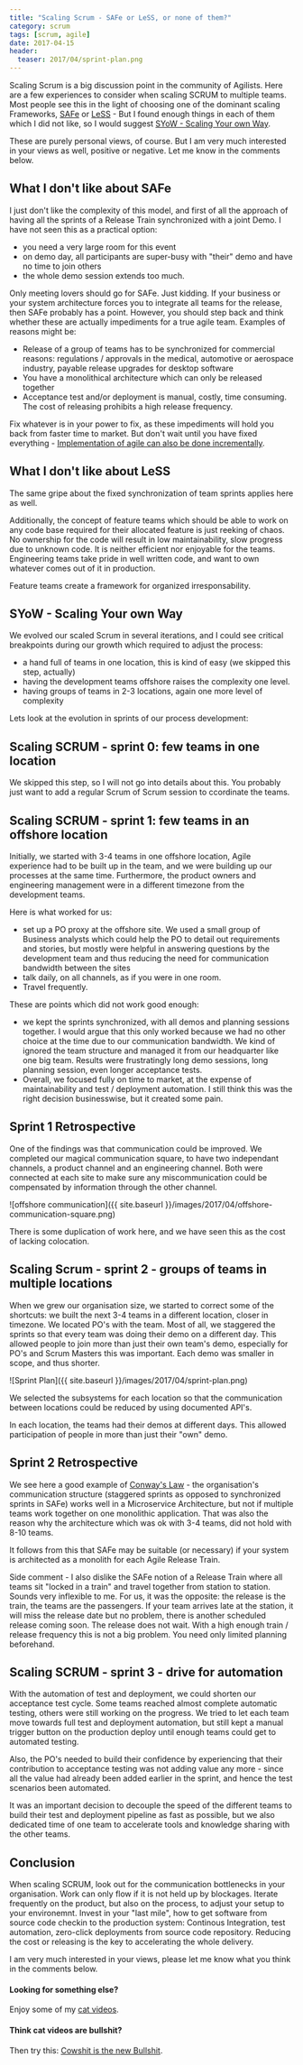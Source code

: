 ```yaml
---
title: "Scaling Scrum - SAFe or LeSS, or none of them?"
category: scrum
tags: [scrum, agile]
date: 2017-04-15
header:
  teaser: 2017/04/sprint-plan.png
---
```


Scaling Scrum is a big discussion point in the community of Agilists. Here are a few experiences to consider when scaling SCRUM to multiple teams. Most people see this in the light of choosing one of the dominant scaling Frameworks, [SAFe](http://www.scaledagile.com/) or [LeSS](https://less.works/) - But I found enough things in each of them which I did not like, so I would suggest [SYoW - Scaling Your own Way](.). 

These are purely personal views, of course. But I am very much interested in your views as well, positive or negative. Let me know in the comments below.

## What I don't like about SAFe

I just don't like the complexity of this model, and first of all the approach of having all the sprints of a Release Train synchronized with a joint Demo. I have not seen this as a practical option: 

- you need a very large room for this event
- on demo day, all participants are super-busy with "their" demo and have no time to join others
- the whole demo session extends too much.

Only meeting lovers should go for SAFe. Just kidding. If your business or your system architecture forces you to integrate all teams for the release, then SAFe probably has a point. However, you should step back and think whether these are actually impediments for a true agile team. Examples of reasons might be: 

- Release of a group of teams has to be synchronized for commercial reasons: regulations / approvals in the medical, automotive or aerospace industry, payable release upgrades for desktop software
- You have a monolithical architecture which can only be released together
- Acceptance test and/or deployment is manual, costly, time consuming. The cost of releasing prohibits a high release frequency.

Fix whatever is in your power to fix, as these impediments will hold you back from faster time to market. But don't wait until you have fixed everything - [Implementation of agile can also be done incrementally](/scrum/2009/04/23/introducing-scrum-ideas-for-a-process-backlog).

## What I don't like about LeSS

The same gripe about the fixed synchronization of team sprints applies here as well. 

Additionally, the concept of feature teams which should be able to work on any code base required for their allocated feature is just reeking of chaos. No ownership for the code will result in low maintainability, slow progress due to unknown code. It is neither efficient nor enjoyable for the teams. Engineering teams take pride in well written code, and want to own whatever comes out of it in production.

Feature teams create a framework for organized irresponsability.

## SYoW - Scaling Your own Way 

We evolved our scaled Scrum in several iterations, and I could see critical breakpoints during our growth which required to adjust the process: 

- a hand full of teams in one location, this is kind of easy (we skipped this step, actually) 
- having the development teams offshore raises the complexity one level.
- having groups of teams in 2-3 locations, again one more level of complexity

Lets look at the evolution in sprints of our process development: 

## Scaling SCRUM - sprint 0: few teams in one location

We skipped this step, so I will not go into details about this. You probably just want to add a regular Scrum of Scrum session to ccordinate the teams.

## Scaling SCRUM - sprint 1: few teams in an offshore location

Initially, we started with 3-4 teams in one offshore location, Agile experience had to be built up in the team, and we were building up our processes at the same time. Furthermore, the product owners and engineering management were in a different timezone from the development teams.

Here is what worked for us: 

- set up a PO proxy at the offshore site. We used a small group of Business analysts which could help the PO to detail out requirements and stories, but mostly were helpful in answering questions by the development team and thus reducing the need for communication bandwidth between the sites
- talk daily, on all channels, as if you were in one room. 
- Travel frequently.

These are points which did not work good enough: 

- we kept the sprints synchronized, with all demos and planning sessions together. I would argue that this only worked because we had no other choice at the time due to our communication bandwidth. We kind of ignored the team structure and managed it from our headquarter like one big team.  Results were frustratingly long demo sessions, long planning session, even longer acceptance tests.
- Overall, we focused fully on time to market, at the expense of maintainability and test / deployment automation. I still think this was the right decision businesswise, but it created some pain. 

## Sprint 1 Retrospective

One of the findings was that communication could be improved. 
We completed our magical communication square, to have two independant channels, a product channel and an engineering channel. Both were connected at each site to make sure any miscommunication could be compensated by information through the other channel.

![offshore communication]({{ site.baseurl }}/images/2017/04/offshore-communication-square.png)

There is some duplication of work here, and we have seen this as the cost of lacking colocation. 

## Scaling Scrum - sprint 2 - groups of teams in multiple locations

When we grew our organisation size, we started to correct some of the shortcuts: we built the next 3-4 teams in a different location, closer in timezone. We located PO's with the team. Most of all, we staggered the sprints so that every team was doing their demo on a different day. This allowed people to join more than just their own team's demo, especially for PO's and Scrum Masters this was important. Each demo was smaller in scope, and thus shorter.

![Sprint Plan]({{ site.baseurl }}/images/2017/04/sprint-plan.png)

We selected the subsystems for each location so that the communication between locations could be reduced by using documented API's.

In each location, the teams had their demos at different days. This allowed participation of people in more than just their "own" demo.

## Sprint 2 Retrospective

We see here a good example of [Conway's Law](https://en.wikipedia.org/wiki/Conway%27s_law) - the organisation's communication structure (staggered sprints as opposed to synchronized sprints in SAFe) works well in a Microservice Architecture, but not if multiple teams work together on one monolithic application. That was also the reason why the architecture which was ok with 3-4 teams, did not hold with 8-10 teams. 

It follows from this that SAFe may be suitable (or necessary) if your system is architected as a monolith for each Agile Release Train.

Side comment - I also dislike the SAFe notion of a Release Train where all teams sit "locked in a train" and travel together from station to station. Sounds very inflexible to me. For us, it was the opposite: the release is the train, the teams are the passengers. If your team arrives late at the station, it will miss the release date but no problem, there is another scheduled release coming soon. The release does not wait. With a high enough train / release frequency this is not a big problem. You need only limited planning beforehand. 

## Scaling SCRUM - sprint 3 - drive for automation

With the automation of test and deployment, we could shorten our acceptance test cycle. Some teams reached almost complete automatic testing, others were still working on the progress. We tried to let each team move  towards full test and deployment automation, but still kept a manual trigger button on the production deploy until enough teams could get to automated testing. 

Also, the PO's needed to build their confidence by experiencing that their contribution to acceptance testing was not adding value any more - since all the value had already been added earlier in the sprint, and hence the test scenarios been automated. 

It was an important decision to decouple the speed of the different teams to build their test and deployment pipeline as fast as possible, but we also dedicated time of one team to accelerate tools and knowledge sharing with the other teams. 

## Conclusion

When scaling SCRUM, look out for the communication bottlenecks in your organisation. Work can only flow if it is not held up by blockages. Iterate frequently on the product, but also on the process, to adjust your setup to your environemnt. Invest in your "last mile", how to get software from source code checkin to the production system: Continous Integration, test automation, zero-click deployments from source code repository. Reducing the cost or releasing is the key to accelerating the whole delivery.

I am very much interested in your views, please let me know what you think in the comments below. 

#### Looking for something else? 
Enjoy some of my [cat videos](https://www.youtube.com/watch?v=YPZPXDizUkU&list=PLyu5cHg7bWPjyymUCRJcpN_-fyoZzvlWh).

#### Think cat videos are bullshit? 
Then try this: [Cowshit is the new Bullshit](https://www.youtube.com/watch?v=bLTNhu8izu0).